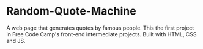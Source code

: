 # Random-Quote-Machine

A web page that generates quotes by famous people.
This the first project in Free Code Camp's front-end intermediate projects.
Built with HTML, CSS and JS.
